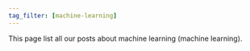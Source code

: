 ```yaml
---
tag_filter: [machine-learning]
---
```


This page list all our posts about machine learning (machine learning).
